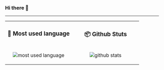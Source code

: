### Hi there 👋

<hr>

<div align="center">
<table width="100%">
<tr>
    <td valign="top" width="50%">
        <h3 align="center" margin="0">💬 Most used language</h3>
    </td>
    <td valign="top" width="50%">
        <h3 align="center" margin="0">📦 Github Stuts</h3>
    </td>
</tr>
<tr>
    <td valign="top" width="50%">
<div align="center">

![most used language](https://github-readme-stats.vercel.app/api/top-langs/?username=samsonjaw&theme=github_dark_dimmed&langs_count=10&layout=compact&size_weight=0.5&count_weight=0.3)

</div>

</td>
<td valign="top" width="50%">
<div align="center">

![github stats](https://github-readme-stats.vercel.app/api?username=samsonjaw&theme=github_dark_dimmed&show_icons=true)

</div>
</tr>
</table>
</div>

<!--
**samsonjaw/samsonjaw** is a ✨ _special_ ✨ repository because its `README.md` (this file) appears on your GitHub profile.

Here are some ideas to get you started:

- 🔭 I’m currently working on ...
- 🌱 I’m currently learning ...
- 👯 I’m looking to collaborate on ...
- 🤔 I’m looking for help with ...
- 💬 Ask me about ...
- 📫 How to reach me: ...
- 😄 Pronouns: ...
- ⚡ Fun fact: ...
-->
